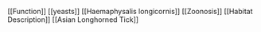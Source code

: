 [[Function]]
[[yeasts]]
[[Haemaphysalis longicornis]]
[[Zoonosis]]
[[Habitat Description]]
[[Asian Longhorned Tick]]
